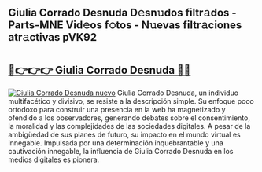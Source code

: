 ## Giulia Corrado Desnuda D𝚎sn𝚞dos filtr𝚊dos - Parts-MNE Vid𝚎os f𝚘tos - N𝚞evas filtr𝚊ciones atr𝚊ctivas pVK92

# <h2><a href="http://mb4tutx.tromn.icu/?c=Giulia+Corrado+Desnuda">🔗👉👉👉 Giulia Corrado Desnuda 🔗🔗</a></h2>

[![Giulia Corrado Desnuda nuevo](https://i.imgur.com/pEAQMta.gif)](http://mb4tutx.tromn.icu/?c=Giulia+Corrado+Desnuda)
Giulia Corrado Desnuda, un individuo multifacético y divisivo, se resiste a la descripción simple. Su enfoque poco ortodoxo para construir una presencia en la web ha magnetizado y ofendido a los observadores, generando debates sobre el consentimiento, la moralidad y las complejidades de las sociedades digitales. A pesar de la ambigüedad de sus planes de futuro, su impacto en el mundo virtual es innegable. Impulsada por una determinación inquebrantable y una cautivación innegable, la influencia de Giulia Corrado Desnuda en los medios digitales es pionera.
